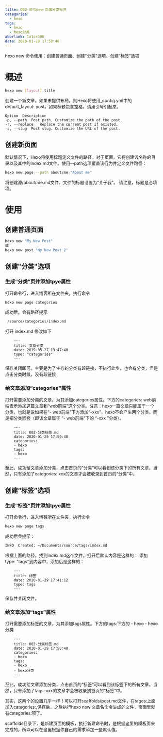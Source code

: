 ```yaml
---
title: 002-命令new-页面分类标签
categories:
  - hexo
tags:
  - hexo
  - hexo分类
abbrlink: 1a1ce396
date: 2020-01-29 17:50:48
---
```


hexo new 命令使用：创建普通页面、创建"分类"选项、创建“标签”选项

<!--more-->
# 概述
``` bash
hexo new [layout] title
```
创建一个新文章。如果未提供布局，则Hexo将使用_config.yml中的default_layout: post。如果标题包含空格，请用引号引起来。
``` text
Option	Description
-p, --path	Post path. Customize the path of the post.
-r, --replace	Replace the current post if existed.
-s, --slug	Post slug. Customize the URL of the post.
```
## 创建新页面
默认情况下，Hexo将使用标题定义文件的路径。对于页面，它将创建该名称的目录以及其中的index.md文件。使用--path选项覆盖该行为并定义文件路径：
``` bash
hexo new page --path about/me "About me"
```
将创建源/about/me.md文件，文件的标题设置为“关于我”。 请注意，标题是必填项。

# 使用
## 创建普通页面
``` bash
hexo new "My New Post"
或
hexo new post "My New Post 2"
```

## 创建"分类"选项

### 生成“分类”页并添加tpye属性 

打开命令行，进入博客所在文件夹。执行命令

``` bash
hexo new page categories
```
成功后，会有路径提示
``` bash 
 /source/categories/index.md
```
打开 index.md 修改如下
``` text
    ---
    title: 文章分类
    date: 2019-05-27 13:47:40
    type: "categories"
    ---
```
保存关闭即可。主要是为了生存的分类有超链接，不执行此步，也会有分类，但是点击分类时候，没有超链接

### 给文章添加“categories”属性

打开需要添加分类的文章，为其添加categories属性。下方的categories: web前端表示添加这篇文章到“web前端”这个分类。注意：hexo一篇文章只能属于一个分类，也就是说如果在“- web前端”下方添加“-xxx”，hexo不会产生两个分类，而是把分类嵌套（即该文章属于 “- web前端”下的 “-xxx ”分类）。

``` text
    ---
    title: 002-分类标签.md
    date: 2020-01-29 17:50:48
    categories: 
    - hexo
    tags:
    - hexo
    ---
```
至此，成功给文章添加分类，点击首页的“分类”可以看到该分类下的所有文章。当然，只有添加了categories: xxx的文章才会被收录到首页的“分类”中。

## 创建“标签”选项

### 生成“标签”页并添加tpye属性

打开命令行，进入博客所在文件夹。执行命令
``` bash 
hexo new page tags
```
成功后会提示：
``` bash
INFO  Created: ~/Documents/source/tags/index.md
```
根据上面的路径，找到index.md这个文件，打开后默认内容是这样的：
添加type: "tags"到内容中，添加后是这样的：
``` text
    ---
    title: 标签
    date: 2020-01-29 17:41:12
    type: tags
    ---
```
保存并关闭文件。

### 给文章添加“tags”属性
打开需要添加标签的文章，为其添加tags属性。下方的tags:下方的 - hexo - hexo分类
``` text
    ---
    title: 002-分类标签.md
    date: 2020-01-29 17:50:48
    categories: 
    - hexo
    tags:
    - hexo
    - hexo分类
    ---
```
至此，成功给文章添加分类，点击首页的“标签”可以看到该标签下的所有文章。当然，只有添加了tags: xxx的文章才会被收录到首页的“标签”中。

其实，这两个的设置几乎一样！可以打开scaffolds/post.md文件，在tages:上面加入categories:,保存后，之后执行hexo new 文章名命令生成的文件，页面里就有categories:项了。

scaffolds目录下，是新建页面的模板，执行新建命令时，是根据这里的模板页来完成的，所以可以在这里根据你自己的需求添加一些默认值。


